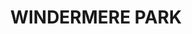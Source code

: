 ---
lastmod: '2025-04-06T06:05:20+00:00'
latitude: -33.106675
layout: suburb
longitude: 151.533807
postcode: '2264'
state: NSW
title: WINDERMERE PARK
url: /nsw/windermere-park/
---